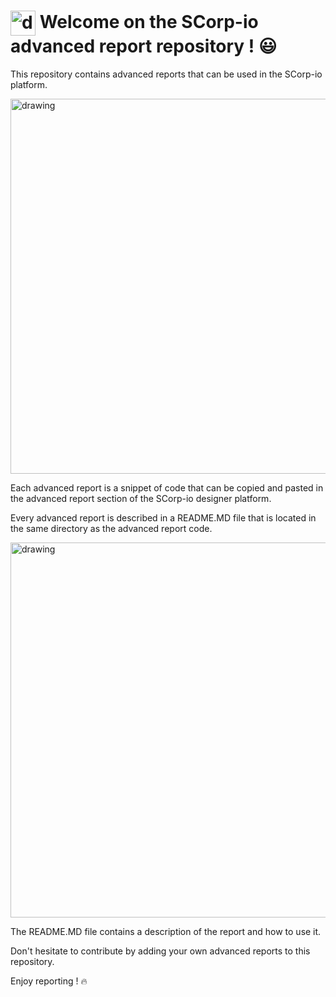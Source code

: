 # <img style="align-content: center;vertical-align: middle" src="https://github.com/tech-scorpio/scorpio-advanced-reports/blob/master/assets/scorpio-logo-wotext.svg?raw=true" alt="drawing" width="40">  Welcome on the SCorp-io advanced report repository ! :smiley: </img>

This repository contains advanced reports that can be used in the SCorp-io platform.


<img src="https://github.com/tech-scorpio/scorpio-advanced-reports/blob/master/assets/scorpio-designer-advanced-report.png?raw=true" alt="drawing" width="600"/> 

Each advanced report is a snippet of code that can be copied and pasted in the advanced report section of the SCorp-io
designer platform.

Every advanced report is described in a README.MD file that is located in the same directory as the advanced report
code.

<img src="https://github.com/tech-scorpio/scorpio-advanced-reports/blob/master/assets/advanced-report-directory.png?raw=true" alt="drawing" width="600"/> 

The README.MD file contains a description of the report and how to use it.

Don't hesitate to contribute by adding your own advanced reports to this repository.

Enjoy reporting ! :fire: 
